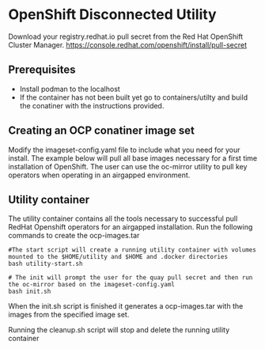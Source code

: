 # OpenShift Disconnected Utility

Download your registry.redhat.io pull secret from the Red Hat OpenShift Cluster Manager.
https://console.redhat.com/openshift/install/pull-secret

## Prerequisites
  - Install podman to the localhost
  - If the container has not been built yet go to containers/utilty and build the conatiner with the instructions provided.

## Creating an OCP conatiner image set
Modify the imageset-config.yaml file to include what you need for your install. The example below will pull all base images necessary for a first time installation of OpenShift. The user can use the oc-mirror utility to pull key operators when operating in an airgapped environment.


## Utility container
The utility container contains all the tools necessary to successful pull RedHat Openshift operators for an airgapped installation. Run the following commands to create the ocp-images.tar  

```
#The start script will create a running utility container with volumes mounted to the $HOME/utility and $HOME and .docker directories
bash utility-start.sh

# The init will prompt the user for the quay pull secret and then run the oc-mirror based on the imageset-config.yaml
bash init.sh
```

When the init.sh script is finished it generates a ocp-images.tar with the images from the specified image set.

Running the cleanup.sh script will stop and delete the running utility container

